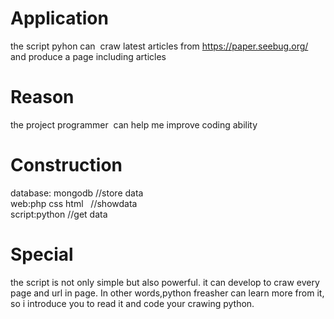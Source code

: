 # Application
the script pyhon can  craw latest articles from https://paper.seebug.org/ and produce a page including articles  

# Reason
the project programmer  can help me improve coding ability

# Construction
database: mongodb  //store data  
web:php css html   //showdata  
script:python  //get data  

# Special
the script is not only simple but also powerful. it can develop to craw every page and url in page. In other words,python freasher can learn more from it, so i introduce you to read it and code your crawing python.
